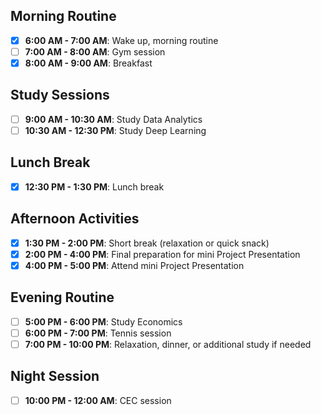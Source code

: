 ## Morning Routine
- [x] **6:00 AM - 7:00 AM**: Wake up, morning routine
- [ ] **7:00 AM - 8:00 AM**: Gym session
- [x] **8:00 AM - 9:00 AM**: Breakfast

## Study Sessions
- [ ] **9:00 AM - 10:30 AM**: Study Data Analytics
- [ ] **10:30 AM - 12:30 PM**: Study Deep Learning 

## Lunch Break
- [x] **12:30 PM - 1:30 PM**: Lunch break

## Afternoon Activities
- [x] **1:30 PM - 2:00 PM**: Short break (relaxation or quick snack)
- [x] **2:00 PM - 4:00 PM**: Final preparation for mini Project Presentation
- [x] **4:00 PM - 5:00 PM**: Attend mini Project Presentation

## Evening Routine
- [ ] **5:00 PM - 6:00 PM**: Study Economics
- [ ] **6:00 PM - 7:00 PM**: Tennis session
- [ ] **7:00 PM - 10:00 PM**: Relaxation, dinner, or additional study if needed

## Night Session
- [ ] **10:00 PM - 12:00 AM**: CEC session

